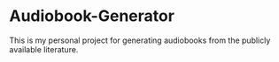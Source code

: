 # Audiobook-Generator
This is my personal project for generating audiobooks from the publicly available literature.
